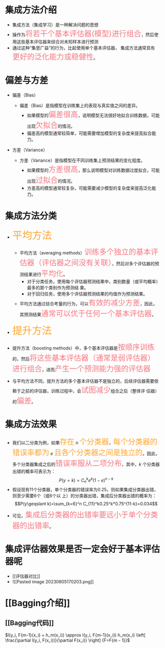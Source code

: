 # 集成方法介绍

- 集成方法（集成学习）是一种解决问题的思想
- 操作为<font  color="#f47983"  size="5">将若干个基本评估器(模型)进行组合</font>，然后使用这些基本评估器来综合对未知样本进行预测
- 通过这种“集思广益”的行为，比起使用单个基本评估器， 集成方法通常具有<font  color="#f47983"  size="5">更好的泛化能力或稳健性</font>。

# 偏差与方差

- 偏差（Bias）
	- 偏差（Bias）是指模型在训练集上的表现与真实值之间的差异。
		- 如果模型的<font  color="#f47983"  size="5">偏差很高</font>，说明模型无法很好地拟合训练数据，可能出现<font  color="#f47983"  size="5">欠拟合</font>的情况。
		- 偏差高的模型通常较简单，可能需要增加模型的复杂度来提高拟合能力。

- 方差（Variance）
	- 方差（Variance）是指模型在不同训练集上预测结果的变化程度。
		- 如果模型的<font  color="#f47983"  size="5">方差很高</font>，那么说明模型对训练数据过度拟合，可能出现<font  color="#f47983"  size="5">过拟合</font>的情况。
		- 方差高的模型通常较复杂，可能需要减少模型的复杂度来提高泛化能力。

# 集成方法分类

- <font  color="#ffa631"  size="6">平均方法</font>
	- 平均方法（averaging methods）<font  color="#f47983"  size="5">训练多个独立的基本评估器（评估器之间没有关联）</font>，然后对多个评估器的预测结果进行<font  color="#f47983"  size="5">平均化</font>。
		- 对于分类任务，使用每个评估器预测结果中，类别数量（或平均概率）最多的那个类别作为预测结 果。
		- 对于回归任务，使用多个评估器预测结果的均值作为预测结果。
	- 平均方法通过综合考量的行为，可以<font  color="#f47983"  size="5">有效的减少方差</font>，因此，其预测结果<font  color="#f47983"  size="5">通常可以优于任何一个基本评估器</font>。

- <font  color="#ffa631"  size="6">提升方法</font>
- 提升方法（boosting methods）中，多个基本评估器是<font  color="#f47983"  size="5">按顺序训练</font>的，然后<font  color="#f47983"  size="5">将这些基本评估器（通常是弱评估器）进行组合</font>，进而<font  color="#f47983"  size="5">产生一个预测能力强的评估器</font>
- 与平均方法不同，提升方法的多个基本评估器不是独立的，后续评估器需要依赖于之前的评估器，训练过程中，会<font  color="#f47983"  size="5">试图减少</font>组合之后（整体评 估器）的<font  color="#f47983"  size="5">偏差</font>。

# 集成方法效果

- 我们以二分类为例，如果<font  color="#ffa631"  size="5">存在</font> $n$ <font  color="#ffa631"  size="5">个分类器</font>，<font  color="#ffa631"  size="5">每个分类器的错误率都为</font> $e$ <font  color="#ffa631"  size="5">且各个分类器之间是独立的</font>。因此，多个分类器集成之后的<font  color="#f47983"  size="5">错误率服从二项分布</font>，其中，$k$ 个分类器出错的概率可表示为：
$$P(y=k)=C_n^{k}e^{k}(1-e)^{n-k}$$
- 假设现有11个分类器，单个分类器的错误率为0.25，则如果集成分类器出错，则至少需要6个（或6个以 上）的分类器出错，集成后分类器出错的概率为：
$$P(y\geqslant k)=\sum_{k=6}^n C_{11}^k0.25^k*0.75^{11-k}=0.034$$
- 可见，<font  color="#f47983"  size="5">集成后分类器的出错率要远小于单个分类器的出错率</font>。

# 集成评估器效果是否一定会好于基本评估器呢

- [[评估器对比]]
- ![[Pasted image 20230605170203.png]]

# [[Bagging介绍]]

## [[Bagging代码]]



$l(y_i, F{m-1}(x_i) + h_m(x_i)) \approx l(y_i, F{m-1}(x_i)) h_m(x_i) \left[ \frac{\partial l(y_i, F(x_i))}{\partial F(x_i)} \right] {F=F{m - 1}}$
